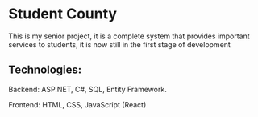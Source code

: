# Student County

This is my senior project, it is a complete system that provides important services to students, it is now still in the first stage of development

## Technologies:

Backend: ASP.NET, C#, SQL, Entity Framework.

Frontend: HTML, CSS, JavaScript (React)



